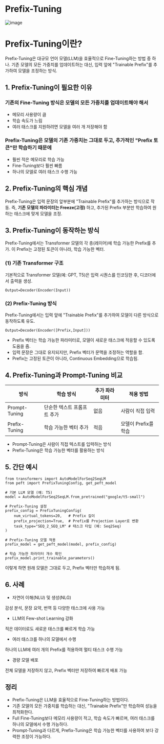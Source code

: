 # Prefix-Tuning

![image](https://github.com/user-attachments/assets/b6347269-37ec-4b45-9dff-5f7b0a1e360e)

# Prefix-Tuning이란?

Prefix-Tuning은 대규모 언어 모델(LLM)을 효율적으로 Fine-Tuning하는 방법 중 하나.
기존 모델의 모든 가중치를 업데이트하는 대신, 입력 앞에 "Trainable Prefix"를 추가하여 모델을 조정하는 방식.

## 1. Prefix-Tuning이 필요한 이유
### 기존의 Fine-Tuning 방식은 모델의 모든 가중치를 업데이트해야 해서
- 메모리 사용량이 큼
- 학습 속도가 느림
- 여러 태스크를 지원하려면 모델을 여러 개 저장해야 함

### Prefix-Tuning은 모델의 기존 가중치는 그대로 두고, 추가적인 "Prefix 토큰"만 학습하기 때문에
- 훨씬 적은 메모리로 학습 가능
- Fine-Tuning보다 훨씬 빠름
- 하나의 모델로 여러 태스크 수행 가능


## 2. Prefix-Tuning의 핵심 개념

Prefix-Tuning은 입력 문장의 앞부분에 "Trainable Prefix"를 추가하는 방식으로 작동.
즉, **기존 모델의 파라미터는 Freeze(고정)** 하고,
추가된 Prefix 부분만 학습하여 원하는 태스크에 맞게 모델을 조정.


## 3. Prefix-Tuning이 동작하는 방식

Prefix-Tuning에서는 Transformer 모델의 각 층(레이어)에 학습 가능한 Prefix를 추가.
이 Prefix는 고정된 토큰이 아니라, 학습 가능한 벡터.

### (1) 기존 Transformer 구조
기본적으로 Transformer 모델(예: GPT, T5)은 입력 시퀀스를 인코딩한 후, 디코더에서 출력을 생성.

``Output=Decoder(Encoder(Input))``

### (2) Prefix-Tuning 방식
Prefix-Tuning에서는 입력 앞에 "Trainable Prefix"를 추가하여 모델이 다른 방식으로 동작하도록 유도.

``Output=Decoder(Encoder([Prefix,Input]))``

- Prefix 벡터는 학습 가능한 파라미터로, 모델이 새로운 태스크에 적응할 수 있도록 도움을 줌.
- 입력 문장은 그대로 유지되지만, Prefix 벡터가 문맥을 조정하는 역할을 함.
- Prefix는 고정된 토큰이 아니라, Continuous Embedding으로 학습됨.

## 4. Prefix-Tuning과 Prompt-Tuning 비교

|방식|학습 방식|추가 파라미터|적용 방법|
|------|---|---|---|
|Prompt-Tuning|단순한 텍스트 프롬프트 추가|없음|사람이 직접 입력|
|Prefix-Tuning|학습 가능한 벡터 추가|적음|모델이 Prefix를 학습|

- Prompt-Tuning은 사람이 직접 텍스트를 입력하는 방식
- Prefix-Tuning은 학습 가능한 벡터를 활용하는 방식

## 5. 간단 예시

```
from transformers import AutoModelForSeq2SeqLM
from peft import PrefixTuningConfig, get_peft_model

# 기본 LLM 모델 (예: T5)
model = AutoModelForSeq2SeqLM.from_pretrained("google/t5-small")

# Prefix-Tuning 설정
prefix_config = PrefixTuningConfig(
    num_virtual_tokens=20,   # Prefix 길이
    prefix_projection=True,  # Prefix를 Projection Layer로 변환
    task_type="SEQ_2_SEQ_LM" # 태스크 타입 (예: Seq2Seq)
)

# Prefix-Tuning 모델 적용
prefix_model = get_peft_model(model, prefix_config)

# 학습 가능한 파라미터 개수 확인
prefix_model.print_trainable_parameters()
```

이렇게 하면 원래 모델은 그대로 두고, Prefix 벡터만 학습하게 됨.

## 6. 사례

- 자연어 이해(NLU) 및 생성(NLG)

감성 분석, 문장 요약, 번역 등 다양한 태스크에 사용 가능

- LLM의 Few-shot Learning 강화

적은 데이터로도 새로운 태스크를 빠르게 학습 가능

- 여러 태스크를 하나의 모델에서 수행

하나의 LLM에 여러 개의 Prefix를 적용하여 멀티 태스크 수행 가능

- 경량 모델 배포

전체 모델을 저장하지 않고, Prefix 벡터만 저장하여 빠르게 배포 가능

## 정리
- Prefix-Tuning은 LLM을 효율적으로 Fine-Tuning하는 방법이다.
- 기존 모델의 모든 가중치를 학습하는 대신, "Trainable Prefix"만 학습하여 성능을 최적화한다.
- Full Fine-Tuning보다 메모리 사용량이 적고, 학습 속도가 빠르며, 여러 태스크를 하나의 모델에서 수행 가능하다.
- Prompt-Tuning과 다르게, Prefix-Tuning은 학습 가능한 벡터를 사용하여 보다 강력한 조정이 가능하다.
